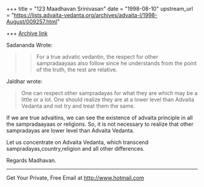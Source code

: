 +++
title = "123 Maadhavan Srinivasan"
date = "1998-08-10"
upstream_url = "https://lists.advaita-vedanta.org/archives/advaita-l/1998-August/009257.html"

+++
[Archive link](https://lists.advaita-vedanta.org/archives/advaita-l/1998-August/009257.html)

Sadananda Wrote:

>> For a true advatic vedantin, the respect for
>> other sampradaayaas also follow since he understands from the point
of the
>> truth, the rest are relative.
>>

Jaldhar wrote:

>One can respect other sampradayas for what they are which may be a
little
>or a lot.  One should realize they are at a lower level than Advaita
>Vedanta and not try and treat them the same.


If we are true advaitins, we can see the existence of advaita principle
in all the sampradaayaas or religions. So, it is not necessary to
realize that other sampradayas are lower level than Advaita Vedanta.

Let us concentrate on Advaita Vedanta, which transcend
sampradayas,country,religion and all other differences.

Regards
Madhavan.

______________________________________________________
Get Your Private, Free Email at http://www.hotmail.com

